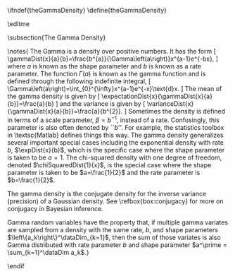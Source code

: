 \ifndef{theGammaDensity}
\define{theGammaDensity}

\editme

\subsection{The Gamma Density}

\notes{  The Gamma is a density over positive numbers. It has the
  form
  \[ 
  \gammaDist{x}{a}{b}=\frac{b^{a}}{\Gamma\left(a\right)}x^{a-1}e^{-bx},
  \] 
  where $a$ is known as the shape parameter and $b$ is known as a rate
  parameter. The function $\Gamma\left(a\right)$ is known as the gamma
  function and is defined through the following indefinite integral,
  \[
  \Gamma\left(a\right)=\int_{0}^{\infty}x^{a-1}e^{-x}\text{d}x.
  \]
  The mean of the gamma density is given by
  \[ 
  \expectationDist{x}{\gammaDist{x}{a}{b}}=\frac{a}{b}
  \] 
  and the variance is given by
  \[
  \varianceDist{x}{\gammaDist{x}{a}{b}}=\frac{a}{b^{2}}.
  \] 
  Sometimes the density is defined in terms of a scale parameter,
  $\beta=b^{-1}$, instead of a rate. Confusingly, this parameter is
  also often denoted by ``$b$''. For example, the statistics toolbox
  in \textsc{Matlab} defines things this way. The gamma density
  generalizes several important special cases including the
  exponential density with rate $b$, $\expDist{x}{b}$, which is the
  specific case where the shape parameter is taken to be $a=1$. The
  chi-squared density with one degree of freedom, denoted
  $\chiSquaredDist{1}{x}$, is the special case where the shape
  parameter is taken to be $a=\frac{1}{2}$ and the rate parameter is
  $b=\frac{1}{2}$.

  The gamma density is the conjugate density for the inverse variance
  (precision) of a Gaussian density. See \refbox{box:conjugacy} for
  more on conjugacy in Bayesian inference.

  Gamma random variables have the property that, if multiple gamma
  variates are sampled from a density with the same rate, $b$, and
  shape parameters $\left\{a_k\right\}^\dataDim_{k=1}$, then the sum
  of those variates is also Gamma distributed with rate parameter $b$
  and shape parameter $a^\prime = \sum_{k=1}^\dataDim a_k$.}

\endif
